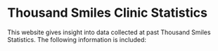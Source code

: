 # Thousand Smiles Clinic Statistics

This website gives insight into data collected at past Thousand Smiles Statistics. The following information is included:

```{tableofcontents}
```

